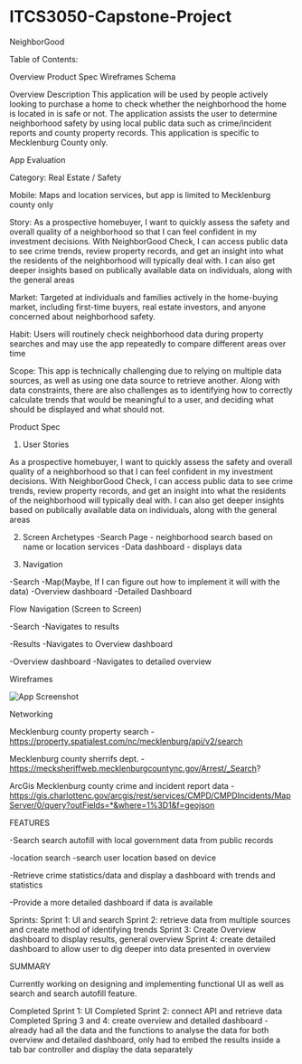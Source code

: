 # ITCS3050-Capstone-Project

NeighborGood

Table of Contents:

Overview
Product Spec
Wireframes
Schema

Overview
Description
This application will be used by people actively looking to purchase a home to check whether the neighborhood the home is located in is safe or not. The application assists the user to determine neighborhood safety by using local public data such as crime/incident reports and county property records. This application is specific to Mecklenburg County only.

App Evaluation

Category: Real Estate / Safety

Mobile: Maps and location services, but app is limited to Mecklenburg county only

Story: As a prospective homebuyer, I want to quickly assess the safety and overall quality of a neighborhood so that I can feel confident in my investment decisions. With NeighborGood Check, I can access public data to see crime trends, review property records, and get an insight into what the residents of the neighborhood will typically deal with. I can also get deeper insights based on publically available data on individuals, along with the general areas

Market: Targeted at individuals and families actively in the home-buying market, including first-time buyers, real estate investors, and anyone concerned about neighborhood safety.

Habit: Users will routinely check neighborhood data during property searches and may use the app repeatedly to compare different areas over time

Scope: This app is technically challenging due to relying on multiple data sources, as well as using one data source to retrieve another. Along with data constraints, there are also challenges as to identifying how to correctly calculate trends that would be meaningful to a user, and deciding what should be displayed and what should not.

Product Spec
1. User Stories 

As a prospective homebuyer, I want to quickly assess the safety and overall quality of a neighborhood so that I can feel confident in my investment decisions. With NeighborGood Check, I can access public data to see crime trends, review property records, and get an insight into what the residents of the neighborhood will typically deal with. I can also get deeper insights based on publically available data on individuals, along with the general areas

2. Screen Archetypes
-Search Page - neighborhood search based on name or location services
-Data dashboard - displays data


3. Navigation

-Search
-Map(Maybe, If I can figure out how to implement it will with the data)
-Overview dashboard
-Detailed Dashboard

Flow Navigation (Screen to Screen)

-Search
-Navigates to results

-Results
-Navigates to Overview dashboard

-Overview dashboard
-Navigates to detailed overview



Wireframes

![App Screenshot](NeighborGood/Assets/wireframes)


Networking

Mecklenburg county property search
-https://property.spatialest.com/nc/mecklenburg/api/v2/search

Mecklenburg county sherrifs dept.
-https://mecksheriffweb.mecklenburgcountync.gov/Arrest/_Search?

ArcGis Mecklenburg county crime and incident report data
-https://gis.charlottenc.gov/arcgis/rest/services/CMPD/CMPDIncidents/MapServer/0/query?outFields=*&where=1%3D1&f=geojson


FEATURES

-Search
search autofill with local government data from public records

-location search
-search user location based on device

-Retrieve crime statistics/data and display a dashboard with trends and statistics

-Provide a more detailed dashboard if data is available

Sprints:
Sprint 1: UI and search
Sprint 2: retrieve data from multiple sources and create method of identifying trends
Sprint 3: Create Overview dashboard to display results, general overview
Sprint 4: create detailed dashboard to allow user to dig deeper into data presented in overview



SUMMARY

Currently working on designing and implementing functional UI as well as search and search autofill feature.
    
Completed Sprint 1: UI
Completed Sprint 2: connect API and retrieve data
Completed Spring 3 and 4: create overview and detailed dashboard - already had all the data and the functions to analyse the data for both overview and detailed dashboard, only had to embed the results inside a tab bar controller and display the data separately


